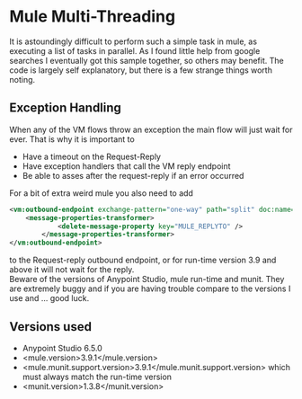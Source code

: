 Mule Multi-Threading
===
It is astoundingly difficult to perform such a simple task in mule, as executing a list of tasks in parallel. As I found little help from google searches I eventually got this sample together, so others may benefit.
The code is largely self explanatory, but there is a few strange things worth noting.
## Exception Handling
When any of the VM flows throw an exception the main flow will just wait for ever. That is why it is important to 
 - Have a timeout on the Request-Reply
 - Have exception handlers that call the VM reply endpoint
 - Be able to asses after the request-reply if an error occurred
 
For a bit of extra weird mule you also need to add 
```xml
<vm:outbound-endpoint exchange-pattern="one-way" path="split" doc:name="VM">
 	<message-properties-transformer>
        	<delete-message-property key="MULE_REPLYTO" />
        </message-properties-transformer>
</vm:outbound-endpoint>
```
to the Request-reply outbound endpoint, or for run-time version 3.9 and above it will not wait for the reply.  
Beware of the versions of Anypoint Studio, mule run-time and munit. They are extremely buggy and if you are having trouble compare to the versions I use and ... good luck.
## Versions used
 - Anypoint Studio 6.5.0
 - 	<mule.version>3.9.1</mule.version>
 - <mule.munit.support.version>3.9.1</mule.munit.support.version> which must always match the run-time version
 - <munit.version>1.3.8</munit.version>
	

